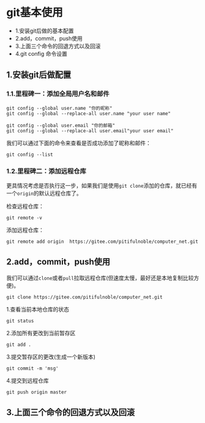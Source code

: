 # git基本使用

- 1.安装git后做的基本配置
- 2.add，commit，push使用
- 3.上面三个命令的回退方式以及回滚
- 4.git config 命令设置



## 1.安装git后做配置

### 1.1.里程碑一：添加全局用户名和邮件

```shell
git config --global user.name "你的昵称"
git config --global --replace-all user.name "your user name"
```

```shell
git config --global user.email "你的邮箱"
git config --global --replace-all user.email"your user email"
```

我们可以通过下面的命令来查看是否成功添加了昵称和邮件：

```shell
git config --list
```

### 1.2.里程碑二：添加远程仓库

更具情况考虑是否执行这一步，如果我们是使用``git clone``添加的仓库，就已经有一个``origin``的默认远程仓库了。

检查远程仓库：

```shell
git remote -v
```

添加远程仓库：

```shell
git remote add origin  https://gitee.com/pitifulnoble/computer_net.git
```



## 2.add，commit，push使用

我们可以通过``clone``或者``pull``拉取远程仓库(但速度太慢，最好还是本地复制比较方便)。

```shell
git clone https://gitee.com/pitifulnoble/computer_net.git
```

1.查看当前本地仓库的状态

```shell
git status
```

2.添加所有更改到当前暂存区

```shell
git add .
```

3.提交暂存区的更改(生成一个新版本)

```shell
git commit -m 'msg'
```

4.提交到远程仓库

```shell
git push origin master
```



## 3.上面三个命令的回退方式以及回滚

